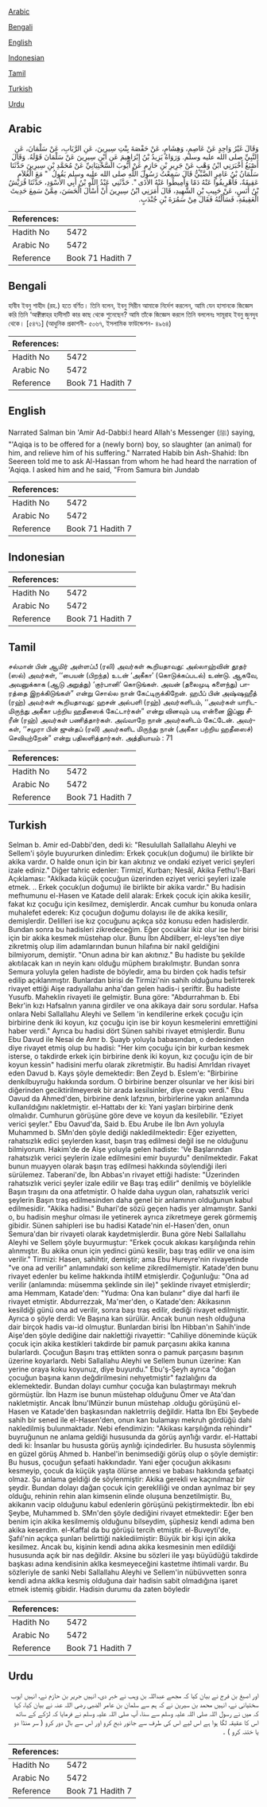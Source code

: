 [Arabic](#arabic)

[Bengali](#bengali)

[English](#english)

[Indonesian](#indonesian)

[Tamil](#tamil)

[Turkish](#turkish)

[Urdu](#urdu)

## Arabic


<div dir="rtl" lang="ar" style={{fontSize:'larger',backgroundColor:'#f8f9fa',padding:20}}>
وَقَالَ غَيْرُ وَاحِدٍ عَنْ عَاصِمٍ، وَهِشَامٍ، عَنْ حَفْصَةَ بِنْتِ سِيرِينَ، عَنِ الرَّبَابِ، عَنْ سَلْمَانَ، عَنِ النَّبِيِّ صلى الله عليه وسلم‏.‏ وَرَوَاهُ يَزِيدُ بْنُ إِبْرَاهِيمَ عَنِ ابْنِ سِيرِينَ عَنْ سَلْمَانَ قَوْلَهُ‏.‏ وَقَالَ أَصْبَغُ أَخْبَرَنِي ابْنُ وَهْبٍ عَنْ جَرِيرِ بْنِ حَازِمٍ عَنْ أَيُّوبَ السَّخْتِيَانِيِّ عَنْ مُحَمَّدِ بْنِ سِيرِينَ حَدَّثَنَا سَلْمَانُ بْنُ عَامِرٍ الضَّبِّيُّ قَالَ سَمِعْتُ رَسُولَ اللَّهِ صلى الله عليه وسلم يَقُولُ ‏ "‏ مَعَ الْغُلاَمِ عَقِيقَةٌ، فَأَهْرِيقُوا عَنْهُ دَمًا وَأَمِيطُوا عَنْهُ الأَذَى ‏"‏‏.‏ حَدَّثَنِي عَبْدُ اللَّهِ بْنُ أَبِي الأَسْوَدِ، حَدَّثَنَا قُرَيْشُ بْنُ أَنَسٍ، عَنْ حَبِيبِ بْنِ الشَّهِيدِ، قَالَ أَمَرَنِي ابْنُ سِيرِينَ أَنْ أَسْأَلَ الْحَسَنَ، مِمَّنْ سَمِعَ حَدِيثَ الْعَقِيقَةِ، فَسَأَلْتُهُ فَقَالَ مِنْ سَمُرَةَ بْنِ جُنْدَبٍ‏.‏
</div>
<div style={{backgroundColor:'#f8f9fa',padding:20, marginBottom: 10}}><table> <thead> <tr> <th>References:</th> <th></th> </tr> </thead> <tbody><tr><td>Hadith No</td><td>5472</td></tr><tr><td>Arabic No</td><td>5472</td></tr><tr><td>Reference</td><td>Book 71 Hadith 7</td></tr></tbody></table></div>

## Bengali


<div dir="ltr" lang="bn" style={{fontSize:'larger',backgroundColor:'#f8f9fa',padding:20}}>
হাবীব ইবনু শাহীদ (রহ.) হতে বর্ণিত। তিনি বলেন, ইবনু সিরীন আমাকে নির্দেশ করলেন, আমি যেন হাসানকে জিজ্ঞেস করি তিনি ‘আক্বীক্বাহর হাদীসটি কার কাছ থেকে শুনেছেন? আমি তাঁকে জিজ্ঞেস করলে তিনি বললেনঃ সামূরাহ ইবনু জুনদুব থেকে। [৫৪৭১] (আধুনিক প্রকাশনী- ৫০৬৭, ইসলামিক ফাউন্ডেশন- ৪৯৬৪)
</div>
<div style={{backgroundColor:'#f8f9fa',padding:20, marginBottom: 10}}><table> <thead> <tr> <th>References:</th> <th></th> </tr> </thead> <tbody><tr><td>Hadith No</td><td>5472</td></tr><tr><td>Arabic No</td><td>5472</td></tr><tr><td>Reference</td><td>Book 71 Hadith 7</td></tr></tbody></table></div>

## English


<div dir="ltr" lang="en" style={{fontSize:'larger',backgroundColor:'#f8f9fa',padding:20}}>
Narrated Salman bin 'Amir Ad-Dabbi:I heard Allah's Messenger (ﷺ) saying, "'Aqiqa is to be offered for a (newly born) boy, so slaughter (an animal) for him, and relieve him of his suffering." Narrated Habib bin Ash-Shahid: Ibn Seereen told me to ask Al-Hassan from whom he had heard the narration of 'Aqiqa. I asked him and he said, "From Samura bin Jundab
</div>
<div style={{backgroundColor:'#f8f9fa',padding:20, marginBottom: 10}}><table> <thead> <tr> <th>References:</th> <th></th> </tr> </thead> <tbody><tr><td>Hadith No</td><td>5472</td></tr><tr><td>Arabic No</td><td>5472</td></tr><tr><td>Reference</td><td>Book 71 Hadith 7</td></tr></tbody></table></div>

## Indonesian


<div dir="ltr" lang="id" style={{fontSize:'larger',backgroundColor:'#f8f9fa',padding:20}}>

</div>
<div style={{backgroundColor:'#f8f9fa',padding:20, marginBottom: 10}}><table> <thead> <tr> <th>References:</th> <th></th> </tr> </thead> <tbody><tr><td>Hadith No</td><td>5472</td></tr><tr><td>Arabic No</td><td>5472</td></tr><tr><td>Reference</td><td>Book 71 Hadith 7</td></tr></tbody></table></div>

## Tamil


<div dir="ltr" lang="ta" style={{fontSize:'larger',backgroundColor:'#f8f9fa',padding:20}}>
சல்மான் பின் ஆமிர் அள்ளப்பீ (ரலி) அவர்கள் கூறியதாவது: அல்லாஹ்வின் தூதர் (ஸல்) அவர்கள், ‘‘பையன் (பிறந்த) உடன் ‘அகீகா’ (கொடுக்கப்படல்) உண்டு. ஆகவே, அவனுக்காக (ஆடு அறுத்து) ‘குர்பானி’ கொடுங்கள். அவன் (தலைமுடி களைந்து) பாரத்தை இறக்கிடுங்கள்” என்று சொல்ல நான் கேட்டிருக்கிறேன். ஹபீப் பின் அஷ்ஷஹீத் (ரஹ்) அவர்கள் கூறியதாவது: ஹசன் அல்பளி (ரஹ்) அவர்களிடம், ‘‘அவர்கள் யாரிடமிருந்து அகீகா பற்றிய ஹதீஸைக் கேட்டார்கள்” என்று வினவும் படி என்னை இப்னு சீரீன் (ரஹ்) அவர்கள் பணித்தார்கள். அவ்வாறே நான் அவர்களிடம் கேட்டேன். அவர்கள், ‘‘சமுரா பின் ஜுன்தப் (ரலி) அவர்களிட மிருந்து நான் (அகீகா பற்றிய ஹதீஸைச்) செவியுற்றேன்” என்று பதிலளித்தார்கள். அத்தியாயம் : 71
</div>
<div style={{backgroundColor:'#f8f9fa',padding:20, marginBottom: 10}}><table> <thead> <tr> <th>References:</th> <th></th> </tr> </thead> <tbody><tr><td>Hadith No</td><td>5472</td></tr><tr><td>Arabic No</td><td>5472</td></tr><tr><td>Reference</td><td>Book 71 Hadith 7</td></tr></tbody></table></div>

## Turkish


<div dir="ltr" lang="tr" style={{fontSize:'larger',backgroundColor:'#f8f9fa',padding:20}}>
Selman b. Amir ed-Dabbi'den, dedi ki: "Resulullah Sallallahu Aleyhi ve Sellem'i şöyle buyururken dinledim: Erkek çocuk(un doğumu) ile birlikte bir akika vardır. O halde onun için bir kan akıtınız ve ondaki eziyet verici şeyleri izale ediniz." Diğer tahric edenler: Tirmizî, Kurban; Nesâî, Akika Fethu'l-Bari Açıklaması: "AkIkada küçük çocuğun üzerinden eziyet verici şeyleri izale etmek. .. Erkek çocuk(un doğumu) ile birlikte bir akika vardır." Bu hadisin mefhumunu el-Hasen ve Katade delil alarak: Erkek çocuk için akika kesilir, fakat kız çocuğu için kesilmez, demişlerdir. Ancak cumhur bu konuda onlara muhalefet ederek: Kız çocuğun doğumu dolayısı ile de akika kesilir, demişlerdir. Delilleri ise kız çocuğunu açıkça söz konusu eden hadislerdir. Bundan sonra bu hadisleri zikredeceğim. Eğer çocuklar ikiz olur ise her birisi için bir akika kesmek müstehap olur. Bunu İbn Abdilberr, el-leys'ten diye zikretmiş olup ilim adamlarından bunun hilafına bir nakil geldiğini bilmiyorum, demiştir. "Onun adına bir kan akıtınız." Bu hadiste bu şekilde akıtılacak kan ın neyin kanı olduğu müphem bırakılmıştır. Bundan sonra Semura yoluyla gelen hadiste de böyledir, ama bu birden çok hadis tefsir edilip açıklanmıştır. Bunlardan birisi de Tirmizi'nin sahih olduğunu belirterek rivayet ettiği Aişe radıyallahu anha'dan gelen hadis-i şeriftir. Bu hadiste Yusufb. Maheklin rivayeti ile gelmiştir. Buna göre: "Abdurrahman b. Ebi Bekr'in kızı Hafsalnın yanına girdiler ve ona akikaya dair soru sordular. Hafsa onlara Nebi Sallallahu Aleyhi ve Sellem 'in kendilerine erkek çocuğu için birbirine denk iki koyun, kız çocuğu için ise bir koyun kesmelerini emrettiğini haber verdi." Ayrıca bu hadisi dört Sünen sahibi rivayet etmişlerdir. Bunu Ebu Davud ile Nesai de Amr b. Şuayb yoluyla babasından, o dedesinden diye rivayet etmiş olup bu hadisi: "Her kim çocuğu için bir kurban kesmek isterse, o takdirde erkek için birbirine denk iki koyun, kız çocuğu için de bir koyun kessin" hadisini merfu olarak zikretmiştir. Bu hadisi Amrldan rivayet eden Davud b. Kays şöyle demektedir: Ben Zeyd b. Eslem'e: "Birbirine denkılbuyruğu hakkında sordum. O birbirine benzer olsunlar ve her ikisi biri diğerinden geciktirilmeyerek bir arada kesilsinler, diye cevap verdi." Ebu Oavud da Ahmed'den, birbirine denk lafzının, birbirlerine yakın anlamında kullanıldığını nakletmiştir. el-Hattabı der ki: Yani yaşları birbirine denk olmalıdır. Cumhurun görüşüne göre deve ve koyun da kesilebilir. "Eziyet verici şeyler." Ebu Oavud'da, Said b. Ebu Arube ile İbn Avn yoluyla Muhammed b. SMn'den şöyle dediği nakledilmektedir: Eğer eziyetten, rahatsızlık edici şeylerden kasıt, başın traş edilmesi değil ise ne olduğunu bilmiyorum. Hakim'de de Aişe yoluyla gelen hadiste: 'Ve Başlarından rahatsızlık verici şeylerin izale edilmesini emir buyurdu" denilmektedir. Fakat bunun muayyen olarak başın traş edilmesi hakkında söylendiği ileri sürülemez. Taberani'de, İbn Abbas'ın rivayet ettiği hadiste: "Üzerinden rahatsızlık verici şeyler izale edilir ve Başı traş edilir" denilmiş ve böylelikle Başın traşını da ona atfetmiştir. O halde daha uygun olan, rahatsızlık verici şeylerin Başın traş edilmesinden daha genel bir anlamının olduğunun kabul edilmesidir. "Akika hadisi." Buhari'de sözü geçen hadis yer almamıştır. Sanki o, bu hadisin meşhur olması ile yetinerek ayrıca zikretmeye gerek görmemiş gibidir. Sünen sahipleri ise bu hadisi Katade'nin el-Hasen'den, onun Semura'dan bir rivayeti olarak kaydetmişlerdir. Buna göre Nebi Sallallahu Aleyhi ve Sellem şöyle buyurmuştur: "Erkek çocuk akıkası karşılığında rehin alınmıştır. Bu akika onun için yedinci günü kesilir, başı traş edilir ve ona isim verilir." Tirmizi: Hasen, sahihtir, demiştir; ama Ebu Hureyre'nin rivayetinde "ve ona ad verilir" anlamındaki son kelime zikredilmemiştir. Katade'den bunu rivayet edenler bu kelime hakkında ihtilM etmişlerdir. Çoğunluğu: "Ona ad verilir (anlamında: müsemma şeklinde sin ile)" şeklinde rivayet etmişlerdir; ama Hemmam, Katade'den: "Yudma: Ona kan bulanır" diye dal harfi ile rivayet etmiştir. Abdurrezzak, Ma'mer'den, o Katade'den: Akikasının kesildiği günü ona ad verilir, sonra başı traş edilir, dediği rivayet edilmiştir. Ayrıca o şöyle derdi: Ve Başına kan sürülür. Ancak bunun nesh olduğuna dair birçok hadis vaı-id olmuştur. Bunlardan birisi İbn Hibban'ın Sahih'inde Aişe'den şöyle dediğine dair naklettiği rivayettir: "Cahiliye döneminde küçük çocuk için akika kestikleri takdirde bir pamuk parçasını akika kanına bularlardı. Çocuğun Başını traş ettikten sonra o pamuk parçasını başının üzerine koyarlardı. Nebi Sallallahu Aleyhi ve Sellem bunun üzerine: Kan yerine oraya koku koyunuz, diye buyurdu." Ebu'ş-Şeyh ayrıca "doğan çocuğun başına kanın değdirilmesini nehyetmiştir" fazlalığını da eklemektedir. Bundan dolayı cumhur çocuğa kan bulaştırmayı mekruh görmüştür. İbn Hazm ise bunun müstehap olduğunu Ömer ve Ata'dan nakletmiştir. Ancak İbnu'lMünzir bunun müstehap .olduğu görüşünü el-Hasen ve Katade'den başkasından nakletrriiş değildir. Hatta Ibn Ebi Şeybede sahih bir sened ile el-Hasen'den, onun kan bulamayı mekruh gördüğü dahi nakledilmiş bulunmaktadır. Nebi efendimizin: "Akikası karşılığında rehindir" buyruğunun ne anlama geldiği hususunda da görüş ayn1ığı vardır. el-Hattabi dedi ki: İnsanlar bu hususta görüş aynlığı içindedirler. Bu hususta söylenmiş en güzel görüş Ahmed b. Hanbel'in benimsediği görüş olup o şöyle demiştir: Bu husus, çocuğun şefaati hakkındadır. Yani eğer çocuğun akikasını kesmeyip, çocuk da küçük yaşta ölürse annesi ve babası hakkında şefaatçi olmaz. Şu anlama geldiği de söylenmiştir: Akika gerekli ve kaçınılmaz bir şeydir. Bundan dolayı dağan çocuk için gerekliliği ve ondan aynlmaz bir şey olduğu, rehinin rehin alan kimsenin elinde oluşuna benzetilmiştir. Bu, akikanın vacip olduğunu kabul edenlerin görüşünü pekiştirmektedir. İbn ebi Şeybe, Muhammed b. SMn'den şöyle dediğini rivayet etmektedir: Eğer ben benim için akika kesilmemiş olduğunu bilseydim, şüphesiz kendi adıma ben akika keserdim. el-Kaffal da bu görüşü tercih etmiştir. el-Buveyti'de, Şafıl'nin açıkça şunları belirttiği naklediimiştir: Büyük bir kişi için akika kesilmez. Ancak bu, kişinin kendi adına akika kesmesinin men edildiği hususunda açık bir nas değildir. Aksine bu sözleri ile yaşı büyüdüğü takdirde başkası adına kendisinin aklka kesmeyeceğini kastetme ihtimali vardır. Bu sözleriyle de sanki Nebi Sallallahu Aleyhi ve Sellem'in nübüvvetten sonra kendi adına aklka kesmiş olduğuna dair hadisin sabit olmadığına işaret etmek istemiş gibidir. Hadisin durumu da zaten böyledir
</div>
<div style={{backgroundColor:'#f8f9fa',padding:20, marginBottom: 10}}><table> <thead> <tr> <th>References:</th> <th></th> </tr> </thead> <tbody><tr><td>Hadith No</td><td>5472</td></tr><tr><td>Arabic No</td><td>5472</td></tr><tr><td>Reference</td><td>Book 71 Hadith 7</td></tr></tbody></table></div>

## Urdu


<div dir="rtl" lang="ur" style={{fontSize:'larger',backgroundColor:'#f8f9fa',padding:20}}>
اور اصبغ بن فرج نے بیان کیا کہ مجھے عبداللہ بن وہب نے خبر دی، انہیں جریر بن حازم نے، انہیں ایوب سختیانی نے، انہیں محمد بن سیرین نے کہ ہم سے سلمان بن عامر الضبی رضی اللہ عنہ نے بیان کیا، کہا کہ میں نے رسول اللہ صلی اللہ علیہ وسلم سے سنا، آپ صلی اللہ علیہ وسلم نے فرمایا کہ لڑکے کے ساتھ اس کا عقیقہ لگا ہوا ہے اس لیے اس کی طرف سے جانور ذبح کرو اور اس سے بال دور کرو ( سر منڈا دو یا ختنہ کرو ) ۔
</div>
<div style={{backgroundColor:'#f8f9fa',padding:20, marginBottom: 10}}><table> <thead> <tr> <th>References:</th> <th></th> </tr> </thead> <tbody><tr><td>Hadith No</td><td>5472</td></tr><tr><td>Arabic No</td><td>5472</td></tr><tr><td>Reference</td><td>Book 71 Hadith 7</td></tr></tbody></table></div>